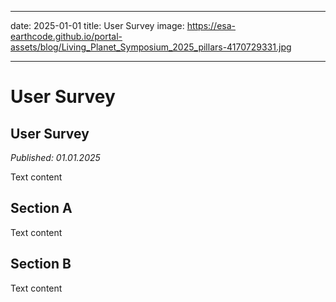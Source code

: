 
---
date: 2025-01-01
title: User Survey
image: https://esa-earthcode.github.io/portal-assets/blog/Living_Planet_Symposium_2025_pillars-4170729331.jpg

---

# User Survey <!--{ as="img" mode="hero" src="https://esa-earthcode.github.io/portal-assets/blog/Living_Planet_Symposium_2025_pillars-4170729331.jpg" }-->

## User Survey
*Published: 01.01.2025*

Text content

## Section A
Text content

## Section B
Text content
        